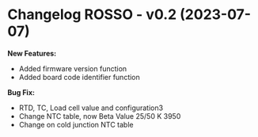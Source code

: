 # Changelog ROSSO - v0.2 (2023-07-07)

**New Features:**
- Added firmware version function
- Added board code identifier function

**Bug Fix:**
- RTD, TC, Load cell value and configuration3
- Change NTC table, now Beta Value 25/50 K 3950
- Change on cold junction NTC table 